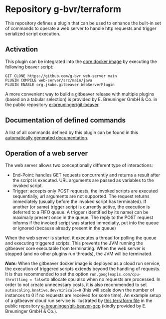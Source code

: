 # Repository g-bvr/terraform

This repository defines a plugin that can be used to enhance the built-in set of commands
to  operate a web server to handle http requests and trigger serialized script execution.

## Activation

This plugin can be integrated into the [core docker image](https://hub.docker.com/r/gitbeaver/core/tags)
by executing the following beaver script:

```
GIT CLONE https://github.com/g-bvr web-server main
PLUGIN COMPILE web-server/src/main/java
PLUGIN ENABLE org.jkube.gitbeaver.WebServerPlugin
```

A more convenient way to build a gitbeaver release with multiple
plugins (based on a tabular selection)
is provided by E. Breuninger GmbH & Co. in the public repository
[e-breuninger/git-beaver](https://github.com/e-breuninger/git-beaver).

## Documentation of defined commands

A list of all commands defined by this plugin can be found in this [automatically generated documentation](https://htmlpreview.github.io/?https://raw.githubusercontent.com/g-bvr/web-server/main/doc/WebserverPlugin.html).

## Operation of a web server

The web server allows two conceptionally different type of interactions:
 * End-Point: handles GET requests concurrently and returns a result after the script is executed. URL arguments are passed as variables to the invoked script.
 * Trigger: accepts only POST requests, the invoked scripts are executed sequentially, url arguments are not supported. The request returns immediately (usually before 
   the invoked script has terminated). If another (or same) trigger script is currently active, the execution is deferred to a FIFO queue. A trigger (identified by its name)
   can be maximally present once in the queue. The reply to the POST request informs if the invoked script was started immediatly, put into the queue or ignored (because 
   already present in the queue)

When the web server is started, it executes a thread for polling the queue and executing triggered scripts. This prevents the JVM running the gitbeaver core executable 
from terminating. When the web server is stopped (and no other plugins run threads), the JVM will be terminated.

***Note:*** When the gitbeaver docker image is deployed as a cloud run service, the execution of triggered scripts extends beyond the handling of requests.  
It is thus recommended to set the option ```run.googleapis.com/cpu-throttling = false```to allocate cpu also when no requests are processed.
In order to not create unnecessary costs, it is also recommended to set ```autoscaling.knative.dev/minScale=0``` (this will scale down the number of instances
to 0 if no requests are received for some time). 
An example setup of a gitbeaver cloud run service is illustrated by [this terraform file](https://raw.githubusercontent.com/e-breuninger/git-beaver-gcp/main/terraform/main.tf) in the public repository
[e-breuninger/git-beaver-gcp](https://github.com/e-breuninger/git-beaver-gcp) (kindly provided by E. Breuninger GmbH & Co.).



